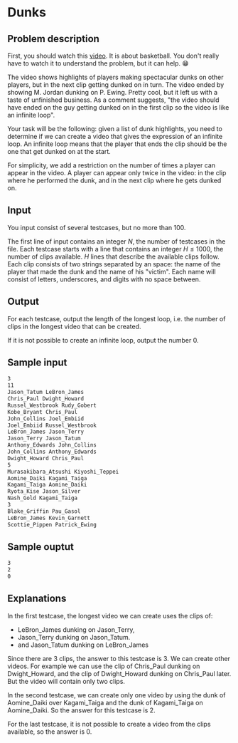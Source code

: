 # Dunks

## Problem description

First, you should watch this [video](https://youtu.be/7KC_UwJ81RU).
It is about basketball. You don't really have to watch it to understand
the problem, but it can help. :grin:

The video shows highlights of players making spectacular dunks on other
players, but in the next clip getting dunked on in turn. The video ended
by showing M. Jordan dunking on P. Ewing. Pretty cool, but it left us with
a taste of unfinished business. As a comment suggests, "the video should
have ended on the guy getting dunked on in the first clip so the video is
like an infinite loop".

Your task will be the following: given a list of dunk highlights, you need
to determine if we can create a video that gives the expression of an infinite
loop. An infinite loop means that the player that ends the clip should be
the one that get dunked on at the start.

For simplicity, we add a restriction on the number of times a player can
appear in the video. A player can appear only twice in the video: in the clip
where he performed the dunk, and in the next clip where he gets dunked on.

## Input

You input consist of several testcases, but no more than $100$.

The first line of input contains an integer $N$, the number of testcases
in the file. Each testcase starts with a line that contains an integer
$H \le 1000$, the number of clips available. $H$ lines that describe the
available clips follow. Each clip consists of two strings separated by an
space: the name of the player that made the dunk and the name of his "victim".
Each name will consist of letters, underscores, and digits with no space
between.

## Output

For each testcase, output the length of the longest loop, i.e. the number
of clips in the longest video that can be created.

If it is not possible to create an infinite loop, output the number $0$.

## Sample input

```txt
3
11
Jason_Tatum LeBron_James
Chris_Paul Dwight_Howard
Russel_Westbrook Rudy_Gobert
Kobe_Bryant Chris_Paul
John_Collins Joel_Embiid
Joel_Embiid Russel_Westbrook
LeBron_James Jason_Terry
Jason_Terry Jason_Tatum
Anthony_Edwards John_Collins
John_Collins Anthony_Edwards
Dwight_Howard Chris_Paul
5
Murasakibara_Atsushi Kiyoshi_Teppei
Aomine_Daiki Kagami_Taiga
Kagami_Taiga Aomine_Daiki
Ryota_Kise Jason_Silver
Nash_Gold Kagami_Taiga
3
Blake_Griffin Pau_Gasol
LeBron_James Kevin_Garnett
Scottie_Pippen Patrick_Ewing
```

## Sample ouptut

```txt
3
2
0
```

## Explanations

In the first testcase, the longest video we can create uses the clips of:

- LeBron_James dunking on Jason_Terry,
- Jason_Terry dunking on Jason_Tatum.
- and Jason_Tatum dunking on LeBron_James

Since there are $3$ clips, the answer to this testcase is $3$.
We can create other videos. For example we can use the clip of Chris_Paul
dunking on Dwight_Howard, and the clip of Dwight_Howard dunking on Chris_Paul
later. But the video will contain only two clips.

In the second testcase, we can create only one video by using the dunk of
Aomine_Daiki over Kagami_Taiga and the dunk of Kagami_Taiga on Aomine_Daiki.
So the answer for this testcase is $2$.

For the last testcase, it is not possible to create a video from the clips
available, so the answer is $0$.
